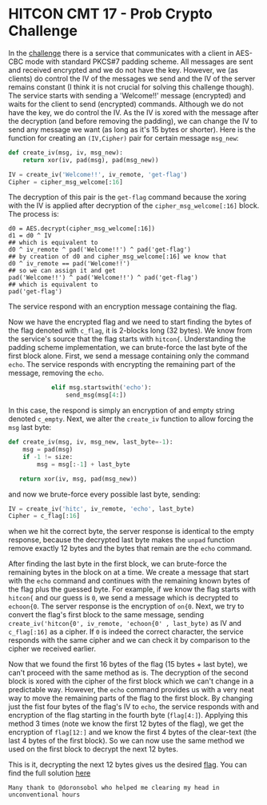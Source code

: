 # HITCON CMT 17 - Prob Crypto Challenge

In the [challenge](prob.py) there is a service that communicates with a client in AES-CBC mode with standard PKCS#7 padding scheme. All messages are sent and received encrypted and we do not have the key.
However, we (as clients) do control the IV of the messages we send and the IV of the server remains constant (I think it is not crucial for solving this challenge though).
The service starts with sending a 'Welcome!!' message (encrypted) and waits for the client to send (encrypted) commands.
Although we do not have the key, we do control the IV. As the IV is xored with the message after the decryption (and before removing the padding), we can change the IV to send any message we want (as long as it's 15 bytes or shorter).
Here is the function for creating an `(IV,Cipher)` pair for certain message `msg_new`:
```python
def create_iv(msg, iv, msg_new):
    return xor(iv, pad(msg), pad(msg_new))

IV = create_iv('Welcome!!', iv_remote, 'get-flag')
Cipher = cipher_msg_welcome[:16]
```
The decryption of this pair is the `get-flag` command because the xoring with the IV is applied after decryption of the `cipher_msg_welcome[:16]` block.
The process is:
```
d0 = AES.decrypt(cipher_msg_welcome[:16])
d1 = d0 ^ IV
## which is equivalent to
d0 ^ iv_remote ^ pad('Welcome!!') ^ pad('get-flag')
## by creation of d0 and cipher_msg_welcome[:16] we know that
d0 ^ iv_remote == pad('Welcome!!')
## so we can assign it and get
pad('Welcome!!') ^ pad('Welcome!!') ^ pad('get-flag')
## which is equivalent to
pad('get-flag')
``` 
The service respond with an encryption message containing the flag.

Now we have the encrypted flag and we need to start finding the bytes of the flag denoted with `c_flag`, it is 2-blocks long (32 bytes).
We know from the service's source that the flag starts with `hitcon{`. Understanding  the padding scheme implementation, we can brute-force the last byte of the first block alone.
First, we send a message containing only the command `echo`. The service responds with encrypting the remaining part of the message, removing the `echo`.
```python
            elif msg.startswith('echo'):
                send_msg(msg[4:])
```
In this case, the respond is simply an encryption of and empty string denoted `c_empty`.
Next, we alter the `create_iv` function to allow forcing the `msg` last byte:
```python
def create_iv(msg, iv, msg_new, last_byte=-1):
    msg = pad(msg)
    if -1 != size:
        msg = msg[:-1] + last_byte

   return xor(iv, msg, pad(msg_new))
```
and now we brute-force every possible last byte, sending:
```python
IV = create_iv('hitc', iv_remote, 'echo', last_byte)
Cipher = c_flag[:16]
```
when we hit the correct byte, the server response is identical to the empty response, because the decrypted last byte makes the `unpad` function remove exactly 12 bytes and the bytes that remain are the `echo` command.

After finding the last byte in the first block, we can brute-force the remaining bytes in the block on at a time. We create a message that start with the `echo` command and continues with the remaining known bytes of the flag plus the guessed byte. For example, if we know the flag starts with `hitcon{` and our guess is `0`, we send a message which is decrypted to `echoon{0`. The server response is the encryption of `on{0`. Next, we try to convert the flag's first block to the same message, sending `create_iv('hitcon{0', iv_remote, 'echoon{0' , last_byte)` as IV and `c_flag[:16]` as a cipher. If `0` is indeed the correct character, the service responds with the same cipher and we can check it by comparison to the cipher we received earlier.

Now that we found the first 16 bytes of the flag (15 bytes + last byte), we can't proceed with the same method as is. The decryption of the second block is xored with the cipher of the first block which we can't change in a predictable way. However, the `echo` command provides us with a very neat way to move the remaining parts of the flag to the first block.
By changing just the fist four bytes of the flag's IV to `echo`, the service responds with and encryption of the flag starting in the fourth byte (`flag[4:]`). 
Applying this method 3 times (note we know the first 12 bytes of the flag), we get the encryption of `flag[12:]` and we know the first 4 bytes of the clear-text (the last 4 bytes of the first block). So we can now use the same method we used on the first block to decrypt the next 12 bytes.

This is it, decrypting the next 12 bytes gives us the desired [flag](flag.txt).
You can find the full solution [here](ex.py)

	Many thank to @doronsobol who helped me clearing my head in unconventional hours
